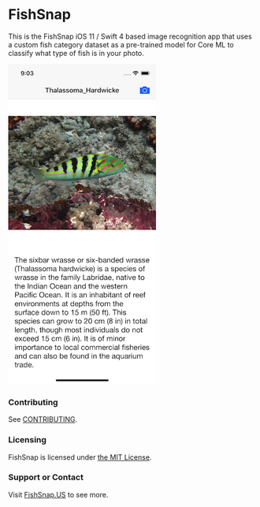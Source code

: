# FishSnap
This is the FishSnap iOS 11 / Swift 4 based image recognition app that uses a custom fish category dataset as a pre-trained model for Core ML to classify what type of fish is in your photo.

![](art/screenshot/fishsnap-00.png?raw=true)

### Contributing
See [CONTRIBUTING](CONTRIBUTING.md).

### Licensing
FishSnap is licensed under [the MIT License](LICENSE).

### Support or Contact
Visit [FishSnap.US](http://fishsnap.us) to see more.
